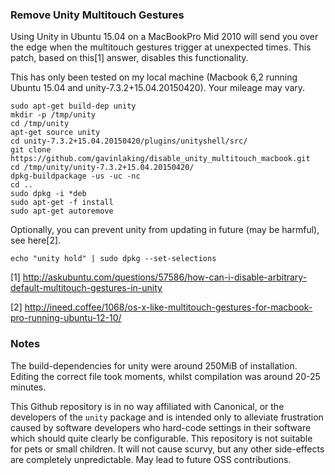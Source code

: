 ### Remove Unity Multitouch Gestures

Using Unity in Ubuntu 15.04 on a MacBookPro Mid 2010 will send you over the edge when the multitouch gestures trigger at unexpected times. This patch, based on this[1] answer, disables this functionality.

This has only been tested on my local machine (Macbook 6,2 running Ubuntu 15.04 and unity-7.3.2+15.04.20150420). Your mileage may vary.

    sudo apt-get build-dep unity
    mkdir -p /tmp/unity
    cd /tmp/unity
    apt-get source unity
    cd unity-7.3.2+15.04.20150420/plugins/unityshell/src/
    git clone https://github.com/gavinlaking/disable_unity_multitouch_macbook.git
    cd /tmp/unity/unity-7.3.2+15.04.20150420/
    dpkg-buildpackage -us -uc -nc
    cd ..
    sudo dpkg -i *deb
    sudo apt-get -f install
    sudo apt-get autoremove

Optionally, you can prevent unity from updating in future (may be harmful), see here[2].

    echo "unity hold" | sudo dpkg --set-selections


[1] http://askubuntu.com/questions/57586/how-can-i-disable-arbitrary-default-multitouch-gestures-in-unity

[2] http://ineed.coffee/1068/os-x-like-multitouch-gestures-for-macbook-pro-running-ubuntu-12-10/


### Notes

The build-dependencies for unity were around 250MiB of installation. Editing the correct file took moments, whilst compilation was around 20-25 minutes.

This Github repository is in no way affiliated with Canonical, or the developers of the `unity` package and is intended only to alleviate frustration caused by software developers who hard-code settings in their software which should quite clearly be configurable. This repository is not suitable for pets or small children. It will not cause scurvy, but any other side-effects are completely unpredictable. May lead to future OSS contributions.

